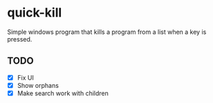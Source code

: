 # quick-kill

Simple windows program that kills a program from a list when a key is pressed.

## TODO

- [x] Fix UI
- [x] Show orphans
- [x] Make search work with children
